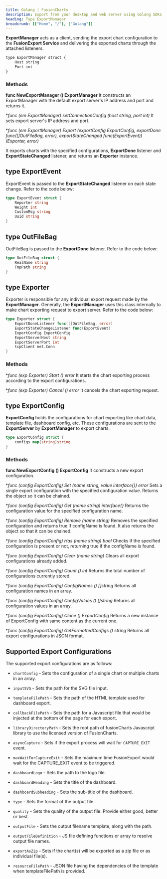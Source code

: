 ```yaml
---
title: Golang | FusionCharts
description: Export from your desktop and web server using Golang SDKs. A complete list of API reference.
heading: Type ExportManager
breadcrumb: [["Home", "/"], ["Golang"]]
---
```


**ExportManager** acts as a client, sending the export chart configuration to the **FusionExport Service** and delivering the exported charts through the attached listeners.

```javascript
type ExportManager struct {
    Host string
    Port int
}
```

### Methods

**func NewExportManager () ExportManager**
It constructs an ExportManager with the default export server's IP address and port and returns it.

**func (em *ExportManager) setConnectionConfig (host string, port int)**
It sets export server's IP address and port.

**func (em *ExportManager) Export (exportConfig ExportConfig, exportDone func([]OutFileBag, error), exportStateChanged func(ExportEvent)) (Exporter, error)**

It exports charts with the specified configurations, **ExportDone** listener and **ExportStateChanged** listener, and returns an **Exporter** instance.

## type ExportEvent

ExportEvent is passed to the **ExportStateChanged** listener on each state change. Refer to the code below:

```go
type ExportEvent struct {
    Reporter string 
    Weight int 
    CustomMsg string 
    Uuid string 
}
```

## type OutFileBag

OutFileBag is passed to the **ExportDone** listener. Refer to the code below:

```go
type OutFileBag struct {
    RealName string 
    TmpPath string 
}
```

## type Exporter

Exporter is responsible for any individual export request made by the **ExportManager**. Generally, the **ExportManager** uses this class internally to make chart exporting request to export server. Refer to the code below:

```go
type Exporter struct {
    ExportDoneListener func([]OutFileBag, error)
    ExportStateChangeListener func(ExportEvent)
    ExportConfig ExportConfig
    ExportServerHost string
    ExportServerPort int
    tcpClient net.Conn
}
```

### Methods

**func (exp *Exporter) Start () error**
It starts the chart exporting process according to the export configurations.

**func (exp *Exporter) Cancel () error**
It cancels the chart exporting request.

## type ExportConfig

**ExportConfig** holds the configurations for chart exporting like chart data, template file, dashboard config, etc. These configurations are sent to the **ExportServer** by **ExportManager** to export charts.

```go
type ExportConfig struct {
    configs map[string]string
}
```

### Methods

**func NewExportConfig () ExportConfig**
It constructs a new export configuration.

**func (config *ExportConfig) Set (name string, value interface{}) error**
Sets a single export configuration with the specified configuration value.
Returns the object so it can be chained.


**func (config *ExportConfig) Get (name string) interface{}**
Returns the configuration value for the specified configuration name.

**func (config *ExportConfig) Remove (name string)**
Removes the specified configuration and returns true if configName is found. It also returns the object so that it can be chained.

**func (config *ExportConfig) Has (name string) bool**
Checks if the specified configuration is present or not, returning true if the configName is found.

**func (config *ExportConfig) Clear (name string)**
Clears all export configurations already added.

**func (config *ExportConfig) Count () int**
Returns the total number of configurations currently stored.

**func (config *ExportConfig) ConfigNames () []string**
Returns all configuration names in an array.

**func (config *ExportConfig) ConfigValues () []string**
Returns all configuration values in an array.

**func (config *ExportConfig) Clone () ExportConfig**
Returns a new instance of ExportConfig with same content as the current one.

**func (config *ExportConfig) GetFormattedConfigs () string**
Returns all export configurations in JSON format.

## Supported Export Configurations

The supported export configurations are as follows:

* `chartConfig` - Sets the configuration of a single chart or multiple charts in an array.

* `inputSVG` - Sets the path for the SVG file input.

* `templateFilePath` - Sets the path of the HTML template used for dashboard export.

* `callbackFilePath` - Sets the path for a Javascript file that would be injected at the bottom of the page for each export.

* `libraryDirectoryPath` - Sets the root path of fusionCharts Javascript library to use the licensed version of FusionCharts.

* `asyncCapture` - Sets if the export process will wait for `CAPTURE_EXIT` event.

* `maxWaitForCaptureExit` - Sets the maximum time FusionExport would wait for the CAPTURE_EXIT event to be triggered.

* `dashboardLogo` - Sets the path to the logo file.

* `dashboardHeading` - Sets the title of the dashboard.

* `dashboardSubheading` - Sets the sub-title of the dashboard.

* `type` - Sets the format of the output file.

* `quality` - Sets the quality of the output file. Provide either good, better or best.

* `outputFile` - Sets the output filename template, along with the path.

* `outputFileDefinition` - JS file defining functions or array to resolve output file names.

* `exportAsZip` - Sets if the chart(s) will be exported as a zip file or as individual file(s).

* `resourceFilePath` - JSON file having the dependencies of the template when templateFilePath is provided.